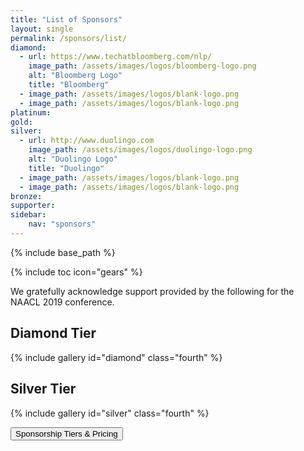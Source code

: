 ```yaml
---
title: "List of Sponsors"
layout: single
permalink: /sponsors/list/
diamond:
  - url: https://www.techatbloomberg.com/nlp/
    image_path: /assets/images/logos/bloomberg-logo.png
    alt: "Bloomberg Logo"
    title: "Bloomberg"
  - image_path: /assets/images/logos/blank-logo.png
  - image_path: /assets/images/logos/blank-logo.png
platinum:
gold:
silver:
  - url: http://www.duolingo.com
    image_path: /assets/images/logos/duolingo-logo.png
    alt: "Duolingo Logo"
    title: "Duolingo"
  - image_path: /assets/images/logos/blank-logo.png
  - image_path: /assets/images/logos/blank-logo.png
bronze:
supporter:
sidebar: 
    nav: "sponsors"
---
```

{% include base_path %}

{% include toc icon="gears" %}

We gratefully acknowledge support provided by the following for the NAACL 2019 conference.

## Diamond Tier

{% include gallery id="diamond" class="fourth" %}

<!-- ## Platinum Tier -->

<!-- {% include gallery id="platinum" class="fourth" %} -->

<!-- ## Gold Tier -->

<!-- {% include gallery id="gold" class="fourth" %} -->

## Silver Tier

{% include gallery id="silver" class="fourth" %}

<!-- ## Bronze Tier -->

<!-- {% include gallery id="bronze" class="fourth" %} -->

<!-- ## Supporter Tier -->

<!-- {% include gallery id="supporter" class="fourth" %} -->

<div class="text-center"> 
<a href="/sponsors/benefits/"><button class="btn btn--large btn--inverse">Sponsorship Tiers &amp; Pricing</button></a>
</div>
<br/>
